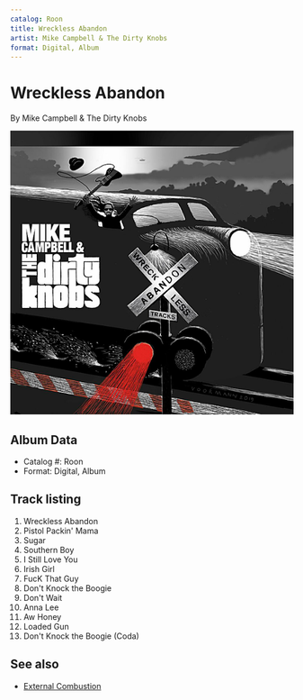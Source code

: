 ```yaml
---
catalog: Roon
title: Wreckless Abandon
artist: Mike Campbell & The Dirty Knobs
format: Digital, Album
---
```


# Wreckless Abandon

By Mike Campbell & The Dirty Knobs

![](../../assets/albumcovers/Mike_Campbell_and_The_Dirty_Knobs-Wreckless_Abandon.png)

## Album Data

- Catalog #: Roon
- Format: Digital, Album


## Track listing


1. Wreckless Abandon
2. Pistol Packin' Mama
3. Sugar
4. Southern Boy
5. I Still Love You
6. Irish Girl
7. FucK That Guy
8. Don't Knock the Boogie
9. Don't Wait
10. Anna Lee
11. Aw Honey
12. Loaded Gun
13. Don't Knock the Boogie (Coda)


## See also

- [External Combustion](External_Combustion.md)
